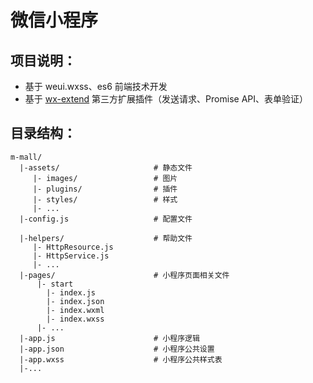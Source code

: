 # 微信小程序

## 项目说明：

- 基于 weui.wxss、es6 前端技术开发
- 基于 [wx-extend](https://github.com/skyvow/wx-extend) 第三方扩展插件（发送请求、Promise API、表单验证）

## 目录结构：

```
m-mall/
  |-assets/                     # 静态文件
     |- images/                 # 图片
     |- plugins/                # 插件
     |- styles/                 # 样式
     |- ...
  |-config.js                   # 配置文件

  |-helpers/                    # 帮助文件
     |- HttpResource.js
     |- HttpService.js
     |- ...
  |-pages/                      # 小程序页面相关文件
      |- start
        |- index.js
        |- index.json
        |- index.wxml
        |- index.wxss
      |- ...
  |-app.js                      # 小程序逻辑
  |-app.json                    # 小程序公共设置
  |-app.wxss                    # 小程序公共样式表
  |-...
```

